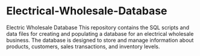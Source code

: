 # Electrical-Wholesale-Database
Electric Wholesale Database This repository contains the SQL scripts and data files for creating and populating a database for an electrical wholesale business. The database is designed to store and manage information about products, customers, sales transactions, and inventory levels.

